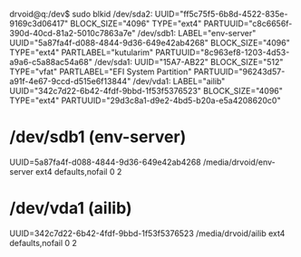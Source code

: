 drvoid@q:/dev$ sudo blkid
/dev/sda2: UUID="ff5c75f5-6b8d-4522-835e-9169c3d06417" BLOCK_SIZE="4096" TYPE="ext4" PARTUUID="c8c6656f-390d-40cd-81a2-5010c7863a7e"
/dev/sdb1: LABEL="env-server" UUID="5a87fa4f-d088-4844-9d36-649e42ab4268" BLOCK_SIZE="4096" TYPE="ext4" PARTLABEL="kutularim" PARTUUID="8c963ef8-1203-4d53-a9a6-c5a88ac54a68"
/dev/sda1: UUID="15A7-AB22" BLOCK_SIZE="512" TYPE="vfat" PARTLABEL="EFI System Partition" PARTUUID="96243d57-a91f-4e67-9ccd-d515e6f13844"
/dev/vda1: LABEL="ailib" UUID="342c7d22-6b42-4fdf-9bbd-1f53f5376523" BLOCK_SIZE="4096" TYPE="ext4" PARTUUID="29d3c8a1-d9e2-4bd5-b20a-e5a4208620c0"


# /dev/sdb1 (env-server)
UUID=5a87fa4f-d088-4844-9d36-649e42ab4268 /media/drvoid/env-server ext4 defaults,nofail 0 2

# /dev/vda1 (ailib)
UUID=342c7d22-6b42-4fdf-9bbd-1f53f5376523 /media/drvoid/ailib ext4 defaults,nofail 0 2